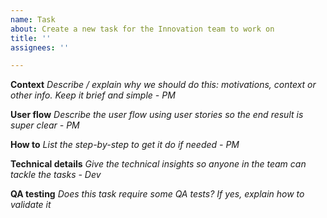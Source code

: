 ```yaml
---
name: Task
about: Create a new task for the Innovation team to work on
title: ''
assignees: ''

---
```

**Context**
*Describe / explain why we should do this: motivations, context or other info. Keep it brief and simple - PM*


**User flow**
*Describe the user flow using user stories so the end result is super clear - PM*


**How to**
*List the step-by-step to get it do if needed - PM*


**Technical details**
*Give the technical insights so anyone in the team can tackle the tasks - Dev*

**QA testing**
*Does this task require some QA tests?*
*If yes, explain how to validate it*